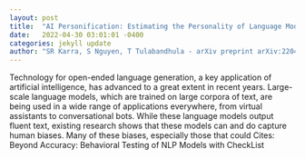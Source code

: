 ```yaml
---
layout: post
title:  "AI Personification: Estimating the Personality of Language Models"
date:   2022-04-30 03:01:01 -0400
categories: jekyll update
author: "SR Karra, S Nguyen, T Tulabandhula - arXiv preprint arXiv:2204.12000, 2022"
---
```

Technology for open-ended language generation, a key application of artificial intelligence, has advanced to a great extent in recent years. Large-scale language models, which are trained on large corpora of text, are being used in a wide range of applications everywhere, from virtual assistants to conversational bots. While these language models output fluent text, existing research shows that these models can and do capture human biases. Many of these biases, especially those that could Cites: Beyond Accuracy: Behavioral Testing of NLP Models with CheckList